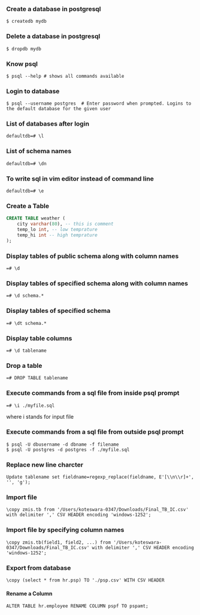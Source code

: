 ### Create a database in postgresql

	$ createdb mydb

### Delete a database in postgresql

	$ dropdb mydb

### Know psql

	$ psql --help # shows all commands available


### Login to database

	$ psql --username postgres  # Enter password when prompted. Logins to the default database for the given user

### List of databases after login

	defaultdb=# \l

### List of schema names

	defaultdb=# \dn

### To write sql in vim editor instead of command line

	defaultdb=# \e

### Create a Table
```sql
CREATE TABLE weather (
	city varchar(80), -- this is comment
	temp_lo int, -- low temprature
	temp_hi int -- high temprature
);
```

### Display tables of public schema along with column names

	=# \d

### Display tables of specified schema along with column names

	=# \d schema.*

### Display tables of specified schema

	=# \dt schema.*


### Display table columns

	=# \d tablename

### Drop a table

	=# DROP TABLE tablename

### Execute commands from a sql file from inside psql prompt

	=# \i ./myfile.sql

where i stands for input file

### Execute commands from a sql file from outside psql prompt

	$ psql -U dbusername -d dbname -f filename
	$ psql -U postgres -d postgres -f ./myfile.sql

### Replace new line charcter
	Update tablename set fieldname=regexp_replace(fieldname, E'[\\n\\r]+', '', 'g');

### Import file
	\copy zmis.tb from '/Users/koteswara-0347/Downloads/Final_TB_IC.csv' with delimiter ',' CSV HEADER encoding 'windows-1252';

### Import file by specifying column names
	\copy zmis.tb(field1, field2, ...) from '/Users/koteswara-0347/Downloads/Final_TB_IC.csv' with delimiter ',' CSV HEADER encoding 'windows-1252';

### Export from database
	\copy (select * from hr.psp) TO './psp.csv' WITH CSV HEADER

#### Rename a Column
	ALTER TABLE hr.employee RENAME COLUMN pspf TO pspamt;
